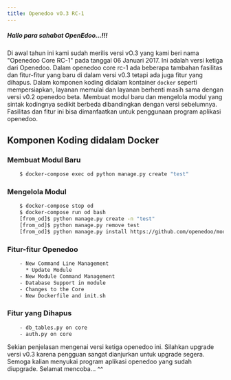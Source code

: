 ```yaml
---
title: Openedoo vO.3 RC-1
---
```


##### Hallo para sahabat OpenEdoo...!!!

Di awal tahun ini kami sudah merilis versi vO.3 yang kami beri nama "Openedoo Core RC-1" pada tanggal 06 Januari 2017. Ini adalah versi ketiga dari Openedoo. Dalam openedoo core rc-1 ada beberapa tambahan fasilitas dan fitur-fitur yang baru di dalam versi v0.3 tetapi ada juga fitur yang dihapus. Dalam komponen koding didalam kontainer `docker` seperti mempersiapkan, layanan memulai dan layanan berhenti masih sama dengan versi v0.2 openedoo beta. Membuat modul baru dan mengelola modul yang sintak kodingnya sedikit berbeda dibandingkan dengan versi sebelumnya. Fasilitas dan fitur ini bisa dimanfaatkan untuk penggunaan program aplikasi openedoo.

## Komponen Koding didalam Docker

### Membuat Modul Baru
```sh 
	$ docker-compose exec od python manage.py create "test"
```

### Mengelola Modul
```sh
	$ docker-compose stop od
	$ docker-compose run od bash
	[from_od]$ python manage.py create -n "test"
	[from_od]$ python manage.py remove test
	[from_od]$ python manage.py install https://github.com/openedoo/module_hello
```

### Fitur-fitur Openedoo
```sh
	- New Command Line Management
	  * Update Module
	- New Module Command Management
	- Database Support in module
	- Changes to the Core
	- New Dockerfile and init.sh
```

### Fitur yang Dihapus
```sh
	- db_tables.py on core 
	- auth.py on core 
```

Sekian penjelasan mengenai versi ketiga openedoo ini. Silahkan upgrade versi v0.3 karena pengguan sangat dianjurkan untuk upgrade segera. Semoga kalian menyukai program aplikasi openedoo yang sudah diupgrade. Selamat mencoba... ^^